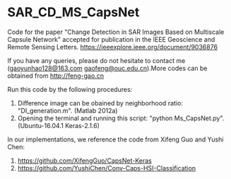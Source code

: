 # SAR_CD_MS_CapsNet
Code for the paper "Change Detection in SAR Images Based on Multiscale Capsule Network" accepted for publication in the IEEE Geoscience and Remote Sensing Letters. https://ieeexplore.ieee.org/document/9036876

If you have any queries, please do not hesitate to contact me (gaoyunhao128@163.com  gaofeng@ouc.edu.cn).More codes can be obtained from http://feng-gao.cn 

Run this code by the following procedures:

1. Difference image can be obained by neighborhood ratio: "DI_generation.m". (Matlab 2012a)
2. Opening the terminal and running this script: "python Ms_CapsNet.py". (Ubuntu-16.04.1  Keras-2.1.6)


In our implementations, we reference the code from Xifeng Guo and Yushi Chen:

1. https://github.com/XifengGuo/CapsNet-Keras
2. https://github.com/YushiChen/Conv-Caps-HSI-Classification
